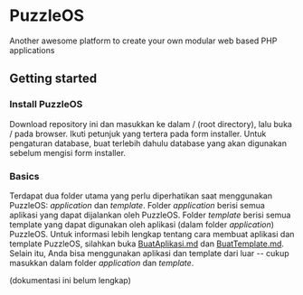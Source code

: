 # PuzzleOS

Another awesome platform to create your own modular web based PHP applications

## Getting started

### Install PuzzleOS

Download repository ini dan masukkan ke dalam / (root directory), lalu buka / pada browser. Ikuti petunjuk yang tertera pada form installer. Untuk pengaturan database, buat terlebih dahulu database yang akan digunakan sebelum mengisi form installer.

### Basics

Terdapat dua folder utama yang perlu diperhatikan saat menggunakan PuzzleOS: _application_ dan _template_. Folder _application_ berisi semua aplikasi yang dapat dijalankan oleh PuzzleOS. Folder _template_ berisi semua template yang dapat digunakan oleh aplikasi (dalam folder _application_) PuzzleOS. Untuk informasi lebih lengkap tentang cara membuat aplikasi dan template PuzzleOS, silahkan buka [BuatAplikasi.md](BuatAplikasi.md) dan [BuatTemplate.md](BuatTemplate.md). Selain itu, Anda bisa menggunakan aplikasi dan template dari luar -- cukup masukkan dalam folder *application* dan *template*.





(dokumentasi ini belum lengkap)